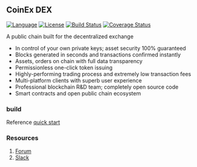 ## CoinEx DEX

[![Language](https://img.shields.io/badge/Language-Go-blue.svg)](https://golang.org/)
[![License](https://img.shields.io/badge/License-BSD%202--Clause-orange.svg)](https://github.com/coinexchain/dex/blob/master/LICENSE)
[![Build Status](https://api.travis-ci.com/coinexchain/dex.svg?token=SzpkQ9pqByb4D3AFKW7z&branch=master)](https://travis-ci.com/coinexchain/dex) 
[![Coverage Status](https://coveralls.io/repos/github/coinexchain/dex/badge.svg?&t=PngCUj)](https://coveralls.io/github/coinexchain/dex?branch=master&service=github)

A public chain built for the decentralized exchange

* In control of your own private keys; asset security 100% guaranteed
* Blocks generated in seconds and transactions confirmed instantly
* Assets, orders on chain with full data transparency
* Permissionless one-click token issuing
* Highly-performing trading process and extremely low transaction fees
* Multi-platform clients with superb user experience
* Professional blockchain R&D team; completely open source code
* Smart contracts and open public chain ecosystem

### build

Reference [quick start](docs/quickstart.md)



### Resources

1. [Forum](https://forum.coinex.org/)
2. [Slack](https://join.slack.com/t/coinexchain/shared_invite/enQtNjc2NjI1NTU3MDI0LTQzNWZkMTdlMzlhNTUxOWYwNzJjNWNjNDI5OGMxMmQxNDcxZWVlOGU1MjBiOGIyNWQ0YzRjYTE2ODU1MWMxNWU)
